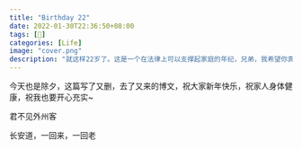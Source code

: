 ```yaml
---
title: "Birthday 22"
date: 2022-01-30T22:36:50+08:00
tags: [🎂]
categories: [Life]
image: "cover.png"
description: "就这样22岁了。这是一个在法律上可以支撑起家庭的年纪，兄弟，我希望你真的可以。"
---
```




今天也是除夕，这篇写了又删，去了又来的博文，祝大家新年快乐，祝家人身体健康，祝我也要开心充实~

君不见外州客

长安道，一回来，一回老
